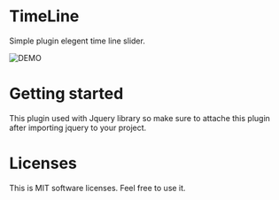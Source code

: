 # TimeLine

Simple plugin elegent time line slider.

![DEMO]()

# Getting started

This plugin used with Jquery library so make sure to attache this plugin after importing jquery to your project.

# Licenses

This is MIT software licenses. Feel free to use it.

